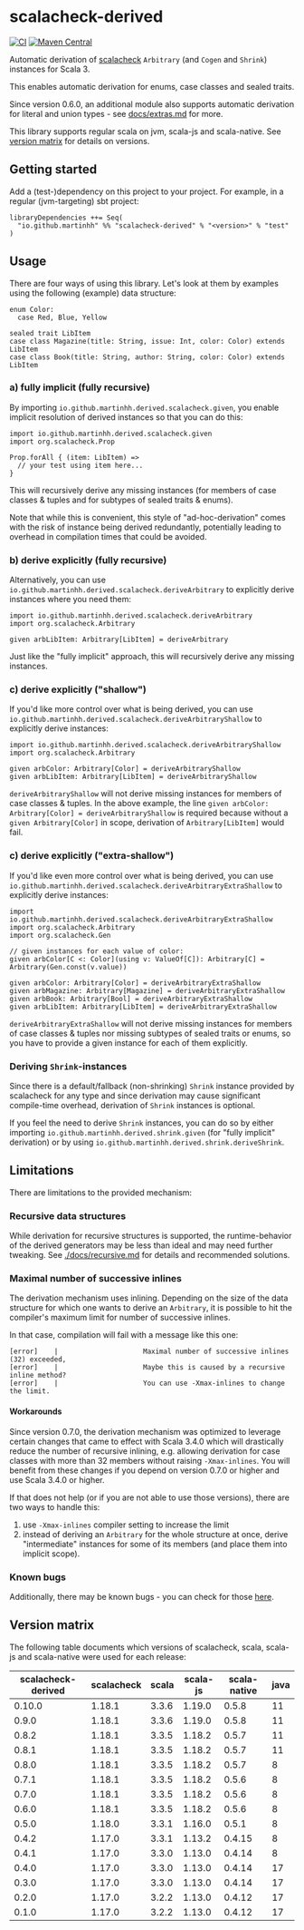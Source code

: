# scalacheck-derived

[![CI](https://github.com/martinhh/scalacheck-derived/actions/workflows/ci.yml/badge.svg?branch=main)](https://github.com/MartinHH/scalacheck-derived/actions/workflows/ci.yml?query=branch%3Amain) [![Maven Central](https://maven-badges.sml.io/sonatype-central/io.github.martinhh/scalacheck-derived_3/badge.svg?version=0.9.0)](https://maven-badges.sml.io/sonatype-central/io.github.martinhh/scalacheck-derived_3?version=0.9.0)

Automatic derivation of [scalacheck](https://github.com/typelevel/scalacheck) `Arbitrary` (and `Cogen` and `Shrink`)
instances for Scala 3.

This enables automatic derivation for enums, case classes and sealed traits.

Since version 0.6.0, an additional module also supports automatic derivation for literal and union types - see
[docs/extras.md](docs/extras.md) for more.

This library supports regular scala on jvm, scala-js and scala-native. See
[version matrix](#version-matrix) for details on versions.

## Getting started

Add a (test-)dependency on this project to your project. For example, in a regular (jvm-targeting)
sbt project:

```
libraryDependencies ++= Seq(
  "io.github.martinhh" %% "scalacheck-derived" % "<version>" % "test"
)
```

## Usage

There are four ways of using this library. Let's look at them by examples using the following
(example) data structure:

```
enum Color:
  case Red, Blue, Yellow

sealed trait LibItem
case class Magazine(title: String, issue: Int, color: Color) extends LibItem
case class Book(title: String, author: String, color: Color) extends LibItem
```

### a) fully implicit (fully recursive)

By importing `io.github.martinhh.derived.scalacheck.given`, you enable implicit resolution of
derived instances so that you can do this:

```
import io.github.martinhh.derived.scalacheck.given
import org.scalacheck.Prop

Prop.forAll { (item: LibItem) =>
  // your test using item here...
}
```

This will recursively derive any missing instances (for members of case classes & tuples and for subtypes of sealed
traits & enums).

Note that while this is convenient, this style of "ad-hoc-derivation" comes with the risk of instance being derived
redundantly, potentially leading to overhead in compilation times that could be avoided.

### b) derive explicitly (fully recursive)

Alternatively, you can use `io.github.martinhh.derived.scalacheck.deriveArbitrary` to explicitly
derive instances where you need them:

```
import io.github.martinhh.derived.scalacheck.deriveArbitrary
import org.scalacheck.Arbitrary

given arbLibItem: Arbitrary[LibItem] = deriveArbitrary
```

Just like the "fully implicit" approach, this will recursively derive any missing instances.

### c) derive explicitly ("shallow")

If you'd like more control over what is being derived, you can use 
`io.github.martinhh.derived.scalacheck.deriveArbitraryShallow` to explicitly
derive instances:

```
import io.github.martinhh.derived.scalacheck.deriveArbitraryShallow
import org.scalacheck.Arbitrary

given arbColor: Arbitrary[Color] = deriveArbitraryShallow
given arbLibItem: Arbitrary[LibItem] = deriveArbitraryShallow
```

`deriveArbitraryShallow` will not derive missing instances for members of case classes & tuples. In the above example,
the line `given arbColor: Arbitrary[Color] = deriveArbitraryShallow` is required because without a 
`given Arbitrary[Color]` in scope, derivation of `Arbitrary[LibItem]` would fail.

### c) derive explicitly ("extra-shallow")

If you'd like even more control over what is being derived, you can use
`io.github.martinhh.derived.scalacheck.deriveArbitraryExtraShallow` to explicitly
derive instances:

```
import io.github.martinhh.derived.scalacheck.deriveArbitraryExtraShallow
import org.scalacheck.Arbitrary
import org.scalacheck.Gen

// given instances for each value of color:
given arbColor[C <: Color](using v: ValueOf[C]): Arbitrary[C] = Arbitrary(Gen.const(v.value))

given arbColor: Arbitrary[Color] = deriveArbitraryExtraShallow
given arbMagazine: Arbitrary[Magazine] = deriveArbitraryExtraShallow
given arbBook: Arbitrary[Bool] = deriveArbitraryExtraShallow
given arbLibItem: Arbitrary[LibItem] = deriveArbitraryExtraShallow
```

`deriveArbitraryExtraShallow` will not derive missing instances for members of case classes & tuples nor missing
subtypes of sealed traits or enums, so you have to provide a given instance for each of them explicitly.

### Deriving `Shrink`-instances

Since there is a default/fallback (non-shrinking) `Shrink` instance provided by scalacheck for any type and since
derivation may cause significant compile-time overhead, derivation of `Shrink` instances is optional.

If you feel the need to derive `Shrink` instances, you can do so by either importing
`io.github.martinhh.derived.shrink.given` (for "fully implicit" derivation) or by using
`io.github.martinhh.derived.shrink.deriveShrink`.

## Limitations

There are limitations to the provided mechanism:

### Recursive data structures

While derivation for recursive structures is supported, the runtime-behavior of the derived generators
may be less than ideal and may need further tweaking. See [./docs/recursive.md](./docs/recursive.md) for
details and recommended solutions.

### Maximal number of successive inlines

The derivation mechanism uses inlining. Depending on the size of the data structure for which one
wants to derive an `Arbitrary`, it is possible to hit the compiler's maximum limit for number of
successive inlines.

In that case, compilation will fail with a message like this one:

```
[error]    |                     Maximal number of successive inlines (32) exceeded,
[error]    |                     Maybe this is caused by a recursive inline method?
[error]    |                     You can use -Xmax-inlines to change the limit.
```

#### Workarounds

Since version 0.7.0, the derivation mechanism was optimized to leverage certain changes that came to effect
with Scala 3.4.0 which will drastically reduce the number of recursive inlining,
e.g. allowing derivation for case classes with more than 32 members without raising `-Xmax-inlines`.
You will benefit from these changes if you depend on version 0.7.0 or higher and use Scala 3.4.0 or higher.

If that does not help (or if you are not able to use those versions), there are two ways to handle this:

1. use `-Xmax-inlines` compiler setting to increase the limit
2. instead of deriving an `Arbitrary` for the whole structure at once, derive "intermediate"
   instances for some of its members (and place them into implicit scope).

### Known bugs

Additionally, there may be known bugs - you can check for those [here](https://github.com/MartinHH/scalacheck-derived/issues?q=is%3Aissue%20state%3Aopen%20label%3Abug).

## Version matrix

The following table documents which versions of scalacheck, scala, scala-js and scala-native were
used for each release:

| scalacheck-derived | scalacheck | scala | scala-js | scala-native | java |
|--------------------|------------|-------|----------|--------------|------|
| 0.10.0             | 1.18.1     | 3.3.6 | 1.19.0   | 0.5.8        | 11   |
| 0.9.0              | 1.18.1     | 3.3.6 | 1.19.0   | 0.5.8        | 11   |
| 0.8.2              | 1.18.1     | 3.3.5 | 1.18.2   | 0.5.7        | 11   |
| 0.8.1              | 1.18.1     | 3.3.5 | 1.18.2   | 0.5.7        | 11   |
| 0.8.0              | 1.18.1     | 3.3.5 | 1.18.2   | 0.5.7        | 8    |
| 0.7.1              | 1.18.1     | 3.3.5 | 1.18.2   | 0.5.6        | 8    |
| 0.7.0              | 1.18.1     | 3.3.5 | 1.18.2   | 0.5.6        | 8    |
| 0.6.0              | 1.18.1     | 3.3.5 | 1.18.2   | 0.5.6        | 8    |
| 0.5.0              | 1.18.0     | 3.3.1 | 1.16.0   | 0.5.1        | 8    |
| 0.4.2              | 1.17.0     | 3.3.1 | 1.13.2   | 0.4.15       | 8    |
| 0.4.1              | 1.17.0     | 3.3.0 | 1.13.0   | 0.4.14       | 8    |
| 0.4.0              | 1.17.0     | 3.3.0 | 1.13.0   | 0.4.14       | 17   |
| 0.3.0              | 1.17.0     | 3.3.0 | 1.13.0   | 0.4.14       | 17   |
| 0.2.0              | 1.17.0     | 3.2.2 | 1.13.0   | 0.4.12       | 17   |
| 0.1.0              | 1.17.0     | 3.2.2 | 1.13.0   | 0.4.12       | 17   |
